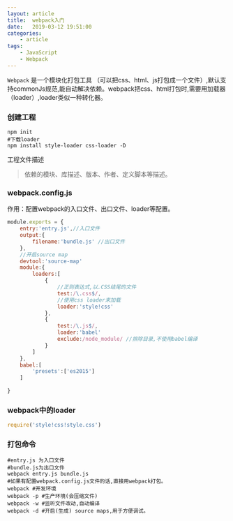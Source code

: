```yaml
---
layout: article
title:	webpack入门
date:	2019-03-12 19:51:00
categories:
    - article
tags:
    - JavaScript
    - Webpack
---
```


`Webpack` 是一个模块化打包工具 （可以把css、html、js打包成一个文件）,默认支持commonJs规范,能自动解决依赖。webpack把css、html打包时,需要用加载器（loader）,loader类似一种转化器。

### 创建工程

~~~shell
npm init
#下载loader
npm install style-loader css-loader -D
~~~

工程文件描述

> 依赖的模块、库描述、版本、作者、定义脚本等描述。

### webpack.config.js

作用：配置webpack的入口文件、出口文件、loader等配置。

~~~javascript
module.exports = {
    entry:'entry.js',//入口文件
    output:{
    	filename:'bundle.js' //出口文件
	},
    //开启source map
    devtool:'source-map'
    module:{
        loaders:[
            {
            	//正则表达式,以.CSS结尾的文件
            	test:/\.css$/,
           	 	//使用css loader来加载
            	loader:'style!css'
            },
            {
            	test:/\.js$/,
            	loader:'babel'
            	exclude:/node_module/ //排除目录,不使用babel编译
            }
        ]
    },
    babel:[
        'presets':['es2015']
    ]
    
}
~~~



### webpack中的loader

~~~javascript
require('style!css!style.css')
~~~

### 打包命令

~~~shell
#entry.js 为入口文件
#bundle.js为出口文件
webpack entry.js bundle.js
#如果有配置webpack.config.js文件的话,直接用webpack打包。
webpack #开发环境
webpack -p #生产环境(会压缩文件)
webpack -w #监听文件改动,自动编译
webpack -d #开启(生成) source maps,用于方便调试。
~~~

